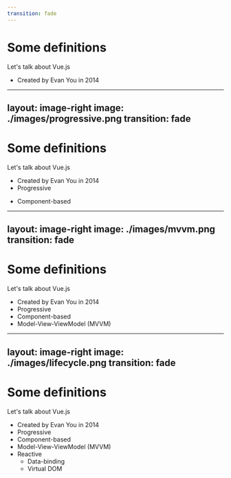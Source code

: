 ```yaml
---
transition: fade
---
```


# Some definitions
Let's talk about Vue.js

<v-click>

- Created by Evan You in 2014

</v-click>

---
layout: image-right
image: ./images/progressive.png
transition: fade
---

# Some definitions
Let's talk about Vue.js

- Created by Evan You in 2014
- Progressive

<v-click>

- Component-based

</v-click>

---
layout: image-right
image: ./images/mvvm.png
transition: fade
---

# Some definitions
Let's talk about Vue.js

- Created by Evan You in 2014
- Progressive
- Component-based
- Model-View-ViewModel (MVVM)

---
layout: image-right
image: ./images/lifecycle.png
transition: fade
---

# Some definitions
Let's talk about Vue.js

- Created by Evan You in 2014
- Progressive
- Component-based
- Model-View-ViewModel (MVVM)
- Reactive
  - Data-binding
  - Virtual DOM

